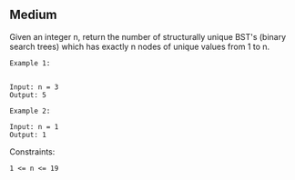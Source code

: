 Medium
---
Given an integer n, return the number of structurally unique BST's (binary search trees) which has exactly n nodes of unique values from 1 to n.

 
```
Example 1:


Input: n = 3
Output: 5

Example 2:

Input: n = 1
Output: 1
``` 

Constraints:
```
1 <= n <= 19
```
